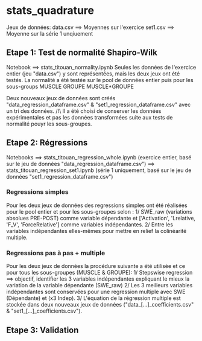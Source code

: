 # stats_quadrature

Jeux de données:
data.csv ==> Moyennes sur l'exercice
set1.csv ==> Moyenne sur la série 1 unqiuement

<h2>Etape 1: Test de normalité Shapiro-Wilk</h2>
  Notebook ==>  stats_titouan_normality.ipynb
  Seules les données de l'exercice entier (jeu "data.csv") y sont représentées, mais les deux jeux ont été testés.
  La normalité a été testée sur le pool de données entier puis pour les sous-groups
    MUSCLE
    GROUPE
    MUSCLE*GROUPE

Deux nouveaux jeux de données sont créés "data_regression_dataframe.csv" & "set1_regression_dataframe.csv" avec un tri des données.
  /!\ Il a été choisi de conserver les données expérimentales et pas les données transformées suite aux tests de normalité pouyr les sous-groupes.

<h2>Etape 2: Régressions </h2>
  Notebooks ==> stats_titouan_regression_whole.ipynb (exercice entier, basé sur le jeu de données "data_regression_dataframe.csv")
            ==> stats_titouan_regression_set1.ipynb (série 1 uniquement, basé sur le jeu de données "set1_regression_dataframe.csv")
  <h3>Regressions simples</h3>
    Pour les deux jeux de données des regressions simples ont été réalisées pour le pool entier et pour les sous-groupes selon :
      1/ SWE_raw (variations absolues PRE-POST) comme variable dépendante et ['Activation', 'Lrelative, 'F_V', 'ForceRelative'] comme variables indépendantes.
      2/ Entre les variables indépendantes elles-mêmes pour mettre en relief la colinéarité multiple.
  <h3>Regressions pas à pas + multiple</h3>
    Pour les deux jeux de données la procédure suivante a été utilisée et ce pour tous les sous-groupes (MUSCLE & GROUPE):
      1/ Stepswise regression ==> objectif, identifier les 3 variables indépendantes expliquant le mieux la variation de la variable dépendante (SWE_raw)
      2/ Les 3 meilleurs variables indépendantes sont conservées pour une regression multiple avec SWE (Dépendante) et (x3 Indep).
      3/ L'équation de la régression multiple est stockée dans deux nouveaux jeux de données ("data_[...]_coefficients.csv" & "set1_[...]_coefficients.csv").
<h2>Etape 3: Validation</h2>

